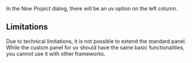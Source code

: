 In the <i>New Project</i> dialog,
there will be an <i>uv</i> option on the left column.


## Limitations

Due to technical limitations, it is not possible to extend the standard panel.
While the custom panel for uv should have the same basic functionalities,
you cannot use it with other frameworks.
